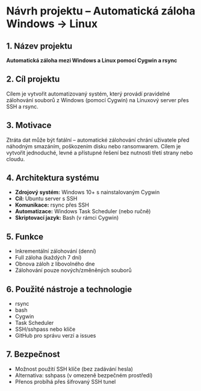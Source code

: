 # Návrh projektu – Automatická záloha Windows → Linux

## 1. Název projektu
**Automatická záloha mezi Windows a Linux pomocí Cygwin a rsync**

## 2. Cíl projektu
Cílem je vytvořit automatizovaný systém, který provádí pravidelné zálohování souborů z Windows (pomocí Cygwin) na Linuxový server přes SSH a rsync.

## 3. Motivace
Ztráta dat může být fatální – automatické zálohování chrání uživatele před náhodným smazáním, poškozením disku nebo ransomwarem. Cílem je vytvořit jednoduché, levné a přístupné řešení bez nutnosti třetí strany nebo cloudu.

## 4. Architektura systému
- **Zdrojový systém:** Windows 10+ s nainstalovaným Cygwin
- **Cíl:** Ubuntu server s SSH
- **Komunikace:** rsync přes SSH
- **Automatizace:** Windows Task Scheduler (nebo ručně)
- **Skriptovací jazyk:** Bash (v rámci Cygwin)

## 5. Funkce
- Inkrementální zálohování (denní)
- Full záloha (každých 7 dní)
- Obnova záloh z libovolného dne
- Zálohování pouze nových/změněných souborů

## 6. Použité nástroje a technologie
- rsync
- bash
- Cygwin
- Task Scheduler
- SSH/sshpass nebo klíče
- GitHub pro správu verzí a issues

## 7. Bezpečnost
- Možnost použití SSH klíče (bez zadávání hesla)
- Alternativa: sshpass (v omezeně bezpečném prostředí)
- Přenos probíhá přes šifrovaný SSH tunel
